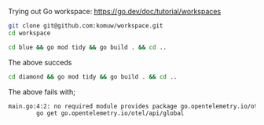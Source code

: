 Trying out Go workspace: https://go.dev/doc/tutorial/workspaces

```sh
git clone git@github.com:komuw/workspace.git
cd workspace
```

```sh
cd blue && go mod tidy && go build . && cd ..
```
The above succeds

```sh
cd diamond && go mod tidy && go build . && cd ..
```
The above fails with;
```sh
main.go:4:2: no required module provides package go.opentelemetry.io/otel/api/global; to add it:
        go get go.opentelemetry.io/otel/api/global
```
